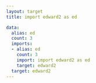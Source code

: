 ```yaml
---
layout: target
title: import edward2 as ed

data:
  alias: ed
  count: 3
  imports:
  - alias: ed
    count: 3
    import: import edward2 as ed
    target: edward2
  target: edward2
---
```

